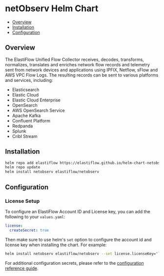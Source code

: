 # netObserv Helm Chart

- [Overview](#overview)
- [Installation](#installation)
- [Configuration](#configuration)

## Overview

The ElastiFlow Unified Flow Collector receives, decodes, transforms, normalizes, translates and enriches network flow records and telemetry sent from network devices and applications using IPFIX, Netflow, sFlow and AWS VPC Flow Logs. The resulting records can be sent to various platforms and services, including:

- Elasticsearch
- Elastic Cloud
- Elastic Cloud Enterprise
- OpenSearch
- AWS OpenSearch Service
- Apache Kafka
- Confluent Platform
- Redpanda
- Splunk
- Cribl Stream

## Installation

```sh
helm repo add elastiflow https://elastiflow.github.io/helm-chart-netobserv/
helm repo update
helm install netobserv elastiflow/netobserv
```

## Configuration

### License Setup

To configure an ElastiFlow Account ID and License key, you can add the following to your `values.yaml`:

```yaml
license:
  createSecret: true
```

Then make sure to use helm's `set` option to configure the account id and license key when installing the chart. For example:

```sh
helm install netobserv elastiflow/netobserv --set license.licenseKey="licensekeygoeshere" --set license.accountId="accountidgoeshere"
```

For additional configuration secrets, please refer to the [configuration reference guide](https://docs.elastiflow.com/docs/config_ref/).
